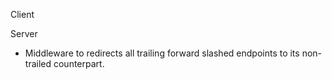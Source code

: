 Client


Server
* Middleware to redirects all trailing forward slashed endpoints to its non-trailed counterpart.
